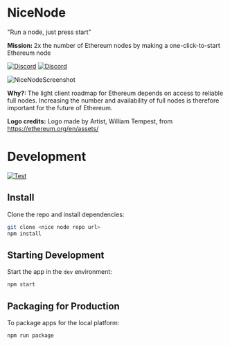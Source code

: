 # NiceNode

"Run a node, just press start"

<strong>Mission: </strong>2x the number of Ethereum nodes by making a one-click-to-start Ethereum node

[![Discord](https://badgen.net/badge/icon/alpha?label=downloads)](https://www.nicenode.xyz/downloads) [![Discord](https://badgen.net/badge/icon/discord?icon=discord&label)](https://discord.gg/Juchd4th)

![NiceNodeScreenshot](https://www.nicenode.xyz/img/screenshot.png "NiceNodeScreenshot")

<strong>Why?: </strong>The light client roadmap for Ethereum depends on access to reliable full nodes. Increasing the number and availability of full nodes is therefore important for the future of Ethereum.

<strong>Logo credits:</strong> Logo made by Artist, William Tempest, from https://ethereum.org/en/assets/

# Development

[![Test](https://github.com/jgresham/nice-node/actions/workflows/test.yml/badge.svg)](https://github.com/jgresham/nice-node/actions/workflows/test.yml)

## Install

Clone the repo and install dependencies:

```bash
git clone <nice node repo url>
npm install
```

## Starting Development

Start the app in the `dev` environment:

```bash
npm start
```

## Packaging for Production

To package apps for the local platform:

```bash
npm run package
```
